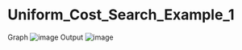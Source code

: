 # Uniform_Cost_Search_Example_1
Graph
![image](https://user-images.githubusercontent.com/114800813/223762859-632d09f1-77a2-4c45-9c42-261bd90740d9.png)
Output
![image](https://user-images.githubusercontent.com/114800813/223762907-0bcd22c9-448d-47e9-97a1-c913a1beec4f.png)
